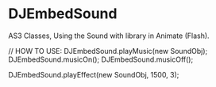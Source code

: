 # DJEmbedSound
AS3 Classes, Using the Sound with library in Animate (Flash).


// HOW TO USE:
DJEmbedSound.playMusic(new SoundObj);
DJEmbedSound.musicOn();
DJEmbedSound.musicOff();

DJEmbedSound.playEffect(new SoundObj, 1500, 3);
